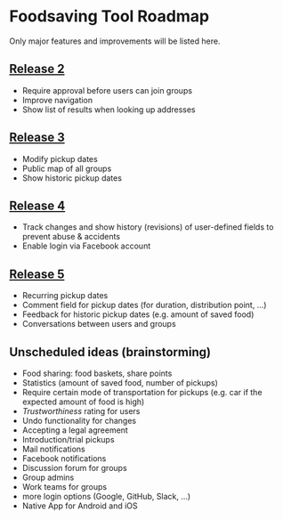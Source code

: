 # Foodsaving Tool Roadmap

Only major features and improvements will be listed here.

## [Release 2](https://github.com/yunity/foodsaving-frontend/milestone/6)

- Require approval before users can join groups
- Improve navigation
- Show list of results when looking up addresses

## [Release 3](https://github.com/yunity/foodsaving-frontend/milestone/7)

- Modify pickup dates
- Public map of all groups
- Show historic pickup dates

## [Release 4](https://github.com/yunity/foodsaving-frontend/milestone/9)

- Track changes and show history (revisions) of user-defined fields to prevent abuse & accidents
- Enable login via Facebook account

## [Release 5](https://github.com/yunity/foodsaving-frontend/milestone/10)

- Recurring pickup dates
- Comment field for pickup dates (for duration, distribution point, ...)
- Feedback for historic pickup dates (e.g. amount of saved food)
- Conversations between users and groups

## Unscheduled ideas (brainstorming)

- Food sharing: food baskets, share points
- Statistics (amount of saved food, number of pickups)
- Require certain mode of transportation for pickups (e.g. car if the expected amount of food is high)
- _Trustworthiness_ rating for users
- Undo functionality for changes
- Accepting a legal agreement
- Introduction/trial pickups
- Mail notifications
- Facebook notifications
- Discussion forum for groups
- Group admins
- Work teams for groups
- more login options (Google, GitHub, Slack, ...)
- Native App for Android and iOS

